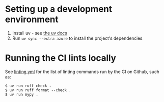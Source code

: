 # Setting up a development environment

1. Install uv - see [the uv docs](https://docs.astral.sh/uv/#getting-started)
2. Run `uv sync --extra azure` to install the project's dependencies

# Running the CI lints locally

See [linting.yml](.github/workflows/linting.yml) for the list of linting
commands run by the CI on Github, such as:

```shell
$ uv run ruff check .
$ uv run ruff format --check .
$ uv run mypy .
```
